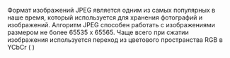 Формат изображений JPEG является одним из самых популярных в наше время, который используется для хранения фотографий и изображений. Алгоритм JPEG способен работать с изображениями размером не более 65535 x 65565. 
Чаще всего при сжатии изображения используется переход из цветового пространства RGB в YCbCr ( )